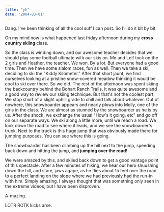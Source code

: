 ```yaml
---
title: "yh"
date: "2004-03-01"
---
```


Dang. I've been thinking of all the cool suff I can post. So I'll do it bit by bit.

On my mind now is what happened last friday afternoon during my **cross country skiing** class.

So the class is winding down, and our awesome teacher decides that we should play some football ultimate with our skis on. Me and Leif took on the 2 girls and Heather, the teacher. We won. By a lot. But everyone had a good time. Then we have some slalom races, fun as well. Then we take a ski, deciding to ski the "Kiddy Kilometer." After that short jaunt, we find ourselves looking at a pristine snow-covered meadow thinking it would be cool to ski over there. So we did. The rest of the afternoon was spent skiing the backcountry behind the Bohart Ranch Trails. It was quite awesome and a good way to review our skiing technique. But that's not the coolest part. We stop short of a slight uphill grade to chill and talk about whatever. Out of nowhere, this snowboarder appears and nearly plows into Molly, one of the girls in the class. We are almost as stunned by the snowboarder as he is by us. After the shock, we exchange the usual "How's it going, etc" and go off on our separate ways. We ski along a little more, until we reach a road. We look down the road to see where it leads, and we see the snowboarder's truck. Next to the truck is this huge jump that was obviously made there for jumping purposes. You can see where this is going.

The snowboarder has been climbing up the hill next to the jump, speeding back down and hitting the jump, and **jumping over the road!**

We were amazed by this, and skiied back down to get a good vantage point of this spectacle. After a few minutes of hiking, we hear our hero shuushing down the hill, and stare, jaws agape, as he flies about 15 feet over the road to a perfect landing on the slope where we had previously had the run-in with him. Simply amazing. I always thought that was something only seen in the extreme videos, but I have been disproven.

A-mazing.

LOTR ROTK kicks arse.

